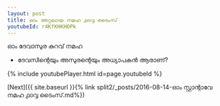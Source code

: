 ```yaml
---
layout: post
title: ഓം അറ്റലായ നമഹ ൧൦൮ ടൈംസ്
youtubeId: r4KfKHKHOPk
---
```

 
 
 ഓം ദേവാസുര കുറവ് നമഹ 
 
 -  ദേവസിന്റെയും അസുരന്റെയും അധ്യാപകൻ ആരാണ്? 
 
  
 
  
 
 
 
 
 
 


{% include youtubePlayer.html id=page.youtubeId %}
 
[Next]({{ site.baseurl }}{% link  split2/_posts/2016-08-14-ഓം സ്റ്റാന്റാവേ നമഹ ൧൦൮ ടൈംസ്.md%})
 
